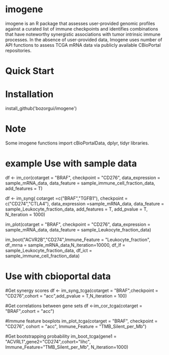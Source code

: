 # imogene
imogene is an R package that assesses user-provided genomic profiles against a curated list of immune checkpoints and identifies combinations that have noteworthy synergistic associations with tumor intrinsic immune processes. In the absence of user-provided data, Imogene uses number of API functions to assess TCGA mRNA data via publicly available CBioPortal repositories. 


# Quick Start

# Installation
install_github('bozorgui/imogene')

# Note

Some imogene functions import cBioPortalData, dplyr, tidyr libraries.


# example Use with sample data

df <- im_cor(cotarget = "BRAF",
  checkpoint = "CD276",
  data_expression = sample_mRNA_data,
  data_feature = sample_immune_cell_fraction_data, 
  add_features = T)

df <- im_syng( cotarget  =c("BRAF","TGFB1"),
  checkpoint = c("CD274","CTLA4"),
  data_expression =sample_mRNA_data,
  data_feature = sample_Leukocyte_fraction_data,
  add_features = T,
  add_pvalue = T,
  N_iteration = 1000)


im_plot(cotarget = "BRAF",
  checkpoint = "CD276",
  data_expression = sample_mRNA_data,
  data_feature = sample_Leukocyte_fraction_data)

 
im_boot("ACVR2B","CD274",Immune_Feature = "Leukocyte_fraction",
  df_mrna = sample_mRNA_data,N_iteration=10000,
  df_lf = sample_Leukocyte_fraction_data,
  df_ict = sample_immune_cell_fraction_data)
  
  
  
# Use with cbioportal data

#Get synergy scores
df <- im_syng_tcga(cotarget = "BRAF",checkpoint = "CD276",cohort = "acc",add_pvalue = T,N_iteration = 100)

#Get correlations between gene sets
df <-im_cor_tcga(cotarget = "BRAF",cohort = "acc")

#Immune feature boxplots
im_plot_tcga(cotarget = "BRAF",
  checkpoint =  "CD276",
  cohort = "acc",
  Immune_Feature = "TMB_Silent_per_Mb")

#Get bootstrapping probability
im_boot_tcga(gene1 = "ACVRL1",gene2="CD274",cohort="lihc", 
  Immune_Feature="TMB_Silent_per_Mb", N_iteration=1000)

